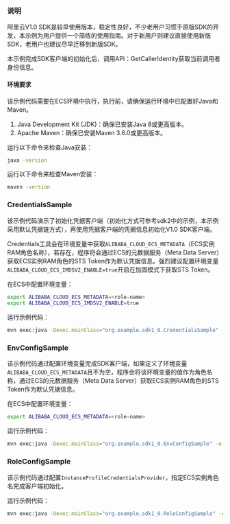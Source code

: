 ### 说明
阿里云V1.0 SDK是较早使用版本，稳定性良好，不少老用户习惯于原版SDK的开发，本示例为用户提供一个简练的使用指南。对于新用户则建议直接使用新版SDK，老用户也建议尽早迁移到新版SDK。

本示例完成SDK客户端的初始化后，调用API：GetCallerIdentity获取当前调用者身份信息。
#### 环境要求
该示例代码需要在ECS环境中执行，执行前，请确保运行环境中已配置好Java和Maven。
1. Java Development Kit (JDK)：确保已安装Java 8或更高版本。 
2. Apache Maven：确保已安装Maven 3.6.0或更高版本。

运行以下命令来检查Java安装：
```bash
java -version
```
运行以下命令来检查Maven安装：
```bash
maven -version
```
### CredentialsSample
该示例代码演示了初始化凭据客户端（初始化方式可参考sdk2中的示例，本示例采用默认凭据链方式），再使用凭据客户端的凭据信息初始化V1.0 SDK客户端。

Credentials工具会在环境变量中获取`ALIBABA_CLOUD_ECS_METADATA`（ECS实例RAM角色名称），若存在，程序将会通过ECS的元数据服务（Meta Data Server）获取ECS实例RAM角色的STS Token作为默认凭据信息。强烈建议配置环境变量`ALIBABA_CLOUD_ECS_IMDSV2_ENABLE=true`开启在加固模式下获取STS Token。

在ECS中配置环境变量：
```bash
export ALIBABA_CLOUD_ECS_METADATA=<role-name>
export ALIBABA_CLOUD_ECS_IMDSV2_ENABLE=true
```
运行示例代码：
```bash
mvn exec:java -Dexec.mainClass="org.example.sdk1_0.CredentialsSample" -e -q
```

### EnvConfigSample
该示例代码通过配置环境变量完成SDK客户端，如果定义了环境变量`ALIBABA_CLOUD_ECS_METADATA`且不为空，程序会将该环境变量的值作为角色名称，通过ECS的元数据服务（Meta Data Server）获取ECS实例RAM角色的STS Token作为默认凭据信息。

在ECS中配置环境变量：
```bash
export ALIBABA_CLOUD_ECS_METADATA=<role-name>
```
运行示例代码：
```bash
mvn exec:java -Dexec.mainClass="org.example.sdk1_0.EnvConfigSample" -e -q
```
### RoleConfigSample
该示例代码通过配置`InstanceProfileCredentialsProvider`，指定ECS实例角色名完成客户端初始化。

运行示例代码：
```bash
mvn exec:java -Dexec.mainClass="org.example.sdk1_0.RoleConfigSample" -e -q
```
